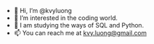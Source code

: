 - 👋 Hi, I’m @kvyluong
- 👀 I’m interested in the coding world.
- 🌱 I am studying the ways of SQL and Python.
- 📫 You can reach me at kvy.luong@gmail.com
